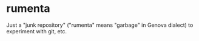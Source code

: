 # rumenta
Just a "junk repository" ("rumenta" means "garbage" in Genova dialect) to experiment with git, etc. 

